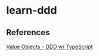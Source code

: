 # learn-ddd

## References

[Value Objects - DDD w/ TypeScript](https://khalilstemmler.com/articles/typescript-value-object/)
